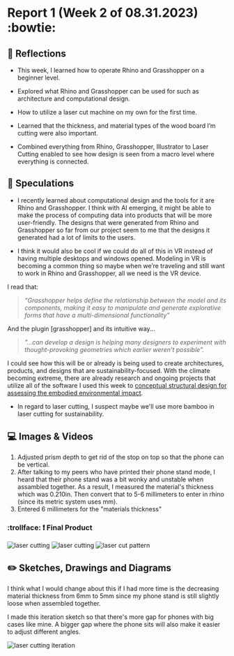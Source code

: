 
# Report 1 (Week 2 of 08.31.2023) :bowtie:


## 💭 Reflections

- This week, I learned how to operate Rhino and Grasshopper on a beginner level.
  
- Explored what Rhino and Grasshopper can be used for such as architecture and computational design.
  
- How to utilize a laser cut machine on my own for the first time.
  
- Learned that the thickness, and material types of the wood board I’m cutting were also important.
  
- Combined everything from Rhino, Grasshopper, Illustrator to Laser Cutting enabled to see how design is seen from a macro level where everything is connected.

## 🔎 Speculations
- I recently learned about computational design and the tools for it are Rhino and Grasshopper. I think with AI emerging, it might be able to make the process of computing data into products that will be more user-friendly. The designs that were generated from Rhino and Grasshopper so far from our project seem to me that the designs it generated had a lot of limits to the users.

- I think it would also be cool if we could do all of this in VR instead of having multiple desktops and windows opened. Modeling in VR is becoming a common thing so maybe when we’re traveling and still want to work in Rhino and Grasshopper, all we need is the VR device.

I read that:
>*“Grasshopper helps define the relationship between the model and its components, making it easy to manipulate and generate explorative forms that have a multi-dimensional functionality”*

And the plugin [grasshopper] and its intuitive way...
> *”...can develop a design is helping many designers to experiment with thought-provoking geometries which earlier weren’t possible”.*

I could see how this will be or already is being used to create architectures, products, and designs that are sustainability-focused. With the climate becoming extreme, there are already research and ongoing projects that utilize all of the software I used this week to [conceptual structural design for assessing the embodied environmental impact](https://www.mdpi.com/2071-1050/15/15/11990).

- In regard to laser cutting, I suspect maybe we'll use more bamboo in laser cutting for sustainability.

## 💻 Images & Videos

1. Adjusted prism depth to get rid of the stop on top so that the phone can be vertical. 
2. After talking to my peers who have printed their phone stand mode, I heard that their phone stand was a bit wonky and unstable when assambled together. As a result, I measured the material's thickness which was 0.210in. Then convert that to 5-6 millimeters to enter in rhino (since its metric system uses mm).
3. Entered 6 millimeters for the "materials thickness"

###  :trollface: ❗ Final Product
![laser cutting](horizontal_phone.png "Laser Cutting")
![laser cutting](vertical_phone.png "Laser Cutting")
![laser cut pattern](laser_cut_pattern.png "Laser Cut Pattern")


## ✏️ Sketches, Drawings and Diagrams
I think what I would change about this if I had more time is the decreasing material thickness from 6mm to 5mm since my phone stand is still slightly loose when assembled together.

I made this iteration sketch so that there's more gap for phones with big cases like mine. A bigger gap where the phone sits will also make it easier to adjust different angles.

![laser cutting iteration](iteration.png "Laser Cutting iteration")

